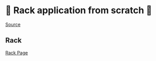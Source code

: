 # 🚀 Rack application from scratch 💎
[Source](https://tommaso.pavese.me/2016/06/05/a-rack-application-from-scratch-part-1-introducting-rack/#a-naive-and-incomplete-framework)

## Rack
[Rack Page](https://github.com/rack/rack)


